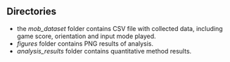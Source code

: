 ## Directories
- the *mob_dataset* folder contains CSV file with collected data, including game score, orientation and input mode played.
- *figures* folder contains PNG results of analysis.
- *analysis_results* folder contains quantitative method results.
